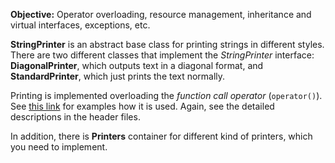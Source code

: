 **Objective:** Operator overloading, resource management, inheritance
and virtual interfaces, exceptions, etc.

**StringPrinter** is an abstract base class for printing strings in different 
styles. There are two different classes that implement the *StringPrinter* 
interface: **DiagonalPrinter**, which outputs text in a diagonal format, and
**StandardPrinter**, which just prints the text normally.

Printing is implemented overloading the *function call operator*
(`operator()`). See [this link] for examples how it is used. Again,
see the detailed descriptions in the header files.

[this link]: http://www.tutorialspoint.com/cplusplus/function_call_operator_overloading.htm

In addition, there is **Printers** container for different kind of printers, 
which you need to implement.